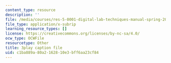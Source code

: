 ```yaml
---
content_type: resource
description: ''
file: /media/courses/res-5-0001-digital-lab-techniques-manual-spring-2007/c1ba889a80a2162810e3bff6aa23cf84_GtuMlWMajtw.srt
file_type: application/x-subrip
learning_resource_types: []
license: https://creativecommons.org/licenses/by-nc-sa/4.0/
ocw_type: OCWFile
resourcetype: Other
title: 3play caption file
uid: c1ba889a-80a2-1628-10e3-bff6aa23cf84
---
```

